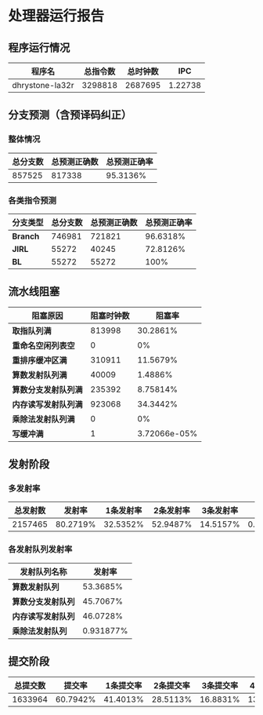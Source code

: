 # 处理器运行报告
## 程序运行情况
|程序名|总指令数|总时钟数|IPC|
|---|---|---|---|
|dhrystone-la32r|3298818|2687695|1.22738|

## 分支预测（含预译码纠正）
### 整体情况
|总分支数|总预测正确数|总预测正确率|
|---|---|---|
|857525|817338|95.3136%|

### 各类指令预测
|分支类型|总分支数|总预测正确数|总预测正确率|
|---|---|---|---|
|**Branch**| 746981 | 721821 | 96.6318%|
|**JIRL**| 55272 | 40245 | 72.8126%|
|**BL**| 55272 | 55272 | 100%|

## 流水线阻塞
|阻塞原因|阻塞时钟数|阻塞率|
|---|---|---|
|**取指队列满**| 813998 | 30.2861%|
|**重命名空闲列表空**|0 | 0%|
|**重排序缓冲区满**|310911 | 11.5679%|
|**算数发射队列满**|40009 | 1.4886%|
|**算数分支发射队列满**|235392 | 8.75814%|
|**内存读写发射队列满**|923068 | 34.3442%|
|**乘除法发射队列满**|0 | 0%|
|**写缓冲满**|1 | 3.72066e-05%|

## 发射阶段
### 多发射率
|总发射数|发射率|1条发射率|2条发射率|3条发射率|4条发射率|
|---|---|---|---|---|---|
|2157465|80.2719%|32.5352%|52.9487%|14.5157%|0.000370806%|

### 各发射队列发射率
|发射队列名称|发射率|
|---|---|
|**算数发射队列**|53.3685%|
|**算数分支发射队列**|45.7067%|
|**内存读写发射队列**|46.0728%|
|**乘除法发射队列**|0.931877%|

## 提交阶段
|总提交数|提交率|1条提交率|2条提交率|3条提交率|4条提交率|
|---|---|---|---|---|---|
|1633964|60.7942%|41.4013%|28.5113%|16.8831%|13.2043%|
